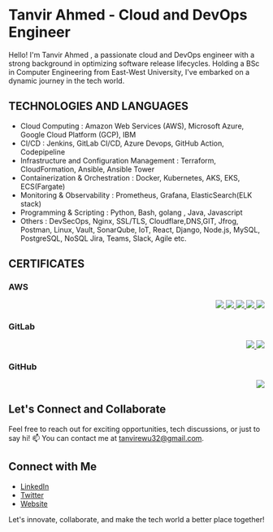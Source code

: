 # Tanvir Ahmed - Cloud and DevOps Engineer

Hello! I'm Tanvir Ahmed , a passionate cloud and DevOps engineer with a strong background in optimizing software release lifecycles. Holding a BSc in Computer Engineering from East-West University, I've embarked on a dynamic journey in the tech world.

## TECHNOLOGIES AND LANGUAGES
- Cloud Computing : Amazon Web Services (AWS), Microsoft Azure, Google Cloud Platform (GCP), IBM
- CI/CD : Jenkins, GitLab CI/CD, Azure Devops, GitHub Action, Codepipeline
- Infrastructure and Configuration Management : Terraform, CloudFormation, Ansible, Ansible Tower
- Containerization & Orchestration : Docker, Kubernetes, AKS, EKS, ECS(Fargate)
- Monitoring & Observability : Prometheus, Grafana, ElasticSearch(ELK stack)
- Programming & Scripting : Python, Bash, golang , Java, Javascript
- Others : DevSecOps, Nginx, SSL/TLS, Cloudflare,DNS,GIT, Jfrog, Postman, Linux, Vault, SonarQube, IoT, React, Django,
Node.js, MySQL, PostgreSQL, NoSQL Jira, Teams, Slack, Agile etc.

## CERTIFICATES

### AWS
<div style="text-align: right;">
    <a href="https://www.credly.com/badges/5b6dd2a4-d2dd-4e21-8dcd-ba58a08b030c" target="_blank">
        <img src="https://images.credly.com/size/100x100/images/0e284c3f-5164-4b21-8660-0d84737941bc/image.png">
    </a>
    <a href="https://www.credly.com/badges/672ac931-09db-46eb-9e5c-93002de810be" target="_blank">
        <img src="https://images.credly.com/size/100x100/images/00634f82-b07f-4bbd-a6bb-53de397fc3a6/image.png">
    </a>
    <a href="https://www.credly.com/badges/7b0951ca-3119-4326-8c10-90473a9d7645" target="_blank">
        <img src="https://images.credly.com/size/100x100/images/73e4a58b-a8ef-41a3-a7db-9183dd269882/image.png">
    </a>
    <a href="https://www.credly.com/badges/4c001b78-ad88-465c-8c41-f587da2a603f" target="_blank">
        <img src="https://images.credly.com/size/100x100/images/2784d0d8-327c-406f-971e-9f0e15097003/image.png">
    </a>
    <a href="https://www.credly.com/badges/dbb1c689-99a6-444a-af0e-2a6144cb80d9" target="_blank">
        <img src="https://images.credly.com/size/100x100/images/a894153e-1762-4870-83b9-150ff294d7fb/image.png">
    </a>
</div>

### GitLab
<div style="text-align: right;">
    <a href="https://www.credly.com/badges/f7ae4c31-ddbd-462b-885b-ac5345f3f001" target="_blank">
        <img src="https://images.credly.com/size/100x100/images/b751a976-d02e-4698-bbdd-1b0d0af54172/image.png">
    </a>
    <a href="https://www.credly.com/badges/52c9e53f-477b-4b3e-a498-b1e9cc4afc64" target="_blank">
        <img src="https://images.credly.com/size/100x100/images/6adcf7e5-c142-48d5-8033-9c7900de3f14/image.png">
    </a>
</div>

### GitHub
<div style="text-align: right;">
    <a href="https://www.credly.com/badges/b5f67edc-b252-42a5-ae62-b16b25f7cae3" target="_blank">
        <img src="https://images.credly.com/size/100x100/images/024d0122-724d-4c5a-bd83-cfe3c4b7a073/image.png">
    </a>
</div>



## Let's Connect and Collaborate

Feel free to reach out for exciting opportunities, tech discussions, or just to say hi! 📫 You can contact me at [tanvirewu32@gmail.com](mailto:tanvirewu32@gmail.com).

## Connect with Me

- [LinkedIn](https://www.linkedin.com/in/tanvir-cse)
- [Twitter](https://twitter.com/I_AMTANVIR)
- [Website](https://www.iamtanvir.xyz/)

Let's innovate, collaborate, and make the tech world a better place together! 

